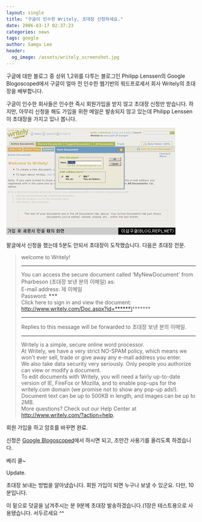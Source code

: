 ```yaml
---
layout: single
title: "구글이 인수한 Writely, 초대장 신청하세요."
date: 2006-03-17 02:37:23
categories: news
tags: google
author: Samgu Lee
header:
  og_image: /assets/writely_screenshot.jpg
---
```


구글에 대한 블로그 중 상위 1,2위를 다투는 블로그인 Philipp Lenssen의 Google Blogoscoped에서 구글이 얼마 전 인수한 웹기반의 워드프로세서 회사 Writely의 초대장을 배부합니다.

구글이 인수한 회사들은 인수한 즉시 회원가입을 받지 않고 초대장 신청만 받습니다. 하지만, 아무리 신청을 해도 가입을 위한 메일은 발송되지 않고 있는데 Philipp Lenssen이 초대장을 가지고 있나 봅니다.

![라이틀리 첫화면 스크린샷](/assets/writely_screenshot.jpg)

팔글에서 신청을 했는데 5분도 안되서 초대장이 도착했습니다. 다음은 초대장 전문.

> welcome to Writely!
>
> ---
>
> You can access the secure document called &#8216;MyNewDocument' from Pharbeson (초대장 보낸 분의 이메일) as:  
> E-mail address: 제 이메일  
> Password: **\*\*\***  
> Click here to sign in and view the document: http://www.writely.com/Doc.aspx?id=******\*******
>
> ---
>
> Replies to this message will be forwarded to 초대장 보낸 분의 이메일.
>
> ---
>
> Writely is a simple, secure online word processor.  
> At Writely, we have a very strict NO-SPAM policy, which means we won't ever sell, trade or give away any e-mail address you enter.  
> We also take data security very seriously. Only people you authorize can view or modify a document.  
> To edit documents with Writely, you will need a fairly up-to-date version of IE, FireFox or Mozilla, and to enable pop-ups for the writely.com domain (we promise not to show any pop-up ads!). Document text can be up to 500KB in length, and images can be up to 2MB.  
> More questions? Check out our Help Center at http://www.writely.com/?action=help.

회원 가입을 하고 암호를 바꾸면 완료.

신청은 [Google Blogoscoped](http://blog.outer-court.com/archive/2006-03-17.html#n10)에서 하시면 되고, 조만간 사용기를 올리도록 하겠습니다.

베리 쿨~

Update.

초대장 보내는 방법을 알아냈습니다. 회원 가입이 되면 누구나 보낼 수 있군요. 다만, 10분입니다.

이 밑으로 덧글을 남겨주시는 분 9분께 초대장 발송하겠습니다.(1장은 테스트용으로 사용됐습니다. 서두르세요 ^^
